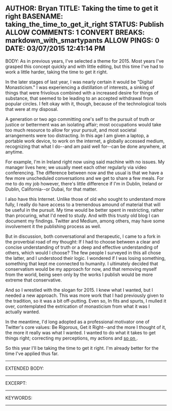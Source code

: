 AUTHOR: Bryan
TITLE: Taking the time to get it right
BASENAME: taking_the_time_to_get_it_right
STATUS: Publish
ALLOW COMMENTS: 1
CONVERT BREAKS: markdown_with_smartypants
ALLOW PINGS: 0
DATE: 03/07/2015 12:41:14 PM
-----
BODY:
As in previous years, I've selected a theme for 2015. Most years I've grasped this concept quickly and with little editing, but this time I've had to work a little harder, taking the time to get it right. 

In the later stages of last year, I was nearly certain it would be "Digital Monasticism." I was experiencing a distillation of interests, a sinking of things that were frivolous combined with a increased desire for things of substance, that seemed to be leading to an accepted withdrawal from popular circles. I felt okay with it, though, because of the technological tools that were at my disposal. 

A generation or two ago committing one's self to the pursuit of truth or justice or betterment was an isolating affair; most occupations would take too much resource to allow for your pursuit, and most societal arrangements were too distracting. In this age I am given a laptop, a portable work device, to work on the internet, a globally accessed medium, recognizing that what I do--and am paid well for--can be done anywhere, at anytime. 

For example, I'm in Ireland right now using said machine with no issues. My manager lives here; we usually meet each other regularly via video conferencing. The difference between now and the usual is that we have a few more unscheduled conversations and we get to share a few meals. For me to do my job however, there's little difference if I'm in Dublin, Ireland or Dublin, California--or Dubai, for that matter. 

I also have this Internet. Unlike those of old who sought to understand more fully, I really do have access to a tremendous amound of material that will be useful in the pursuit. My time would be better spent in restricting, rather than procuring, what I'd need to study. And with this trusty old blog I can document my findings. Twitter and Medium, among others, may have some involvement it the publishing process as well.

But in discussion, both conversational and therapeutic, I came to a fork in the proverbial road of my thought: If I had to choose between a clear and concise understanding of truth or a deep and effective understanding of others, which would I choose? The few people I surveyed in this all chose the latter, and I understood their logic. I wondered if I was losing something, something that kept me connected to humanity. I ultimately decided that conservatism would be my approach for now, and that removing myself from the world, being seen only by the works I publish would be more extreme that conservative. 

And so I wrestled with the slogan for 2015. I knew what I wanted, but I needed a new approach. This was more work that I had previously given to the tradition, so it was a bit off-putting. Even so, In fits and spurts, I mulled it over, contemplated the extrication of monasticism from what it was I actually wanted. 

In the meantime, I'd long adopted as a professional motivator one of Twitter's core values: Be Rigorous, Get it Right--and the more I thought of it, the more it really was what I wanted. I wanted to do what it takes to get things right; correcting my perceptions, my actions and [so on ](http://en.wikipedia.org/wiki/Noble_Eightfold_Path).

So this year I'll be taking the time to get it right. I'm already better for the time I've applied thus far. 

-----
EXTENDED BODY:

-----
EXCERPT:

-----
KEYWORDS:

-----


